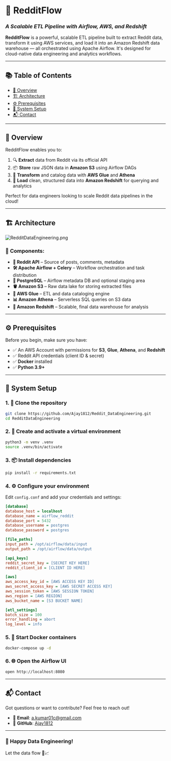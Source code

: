 # 🚀 **RedditFlow**  
### *A Scalable ETL Pipeline with Airflow, AWS, and Redshift*

**RedditFlow** is a powerful, scalable ETL pipeline built to extract Reddit data, transform it using AWS services, and load it into an Amazon Redshift data warehouse — all orchestrated using Apache Airflow. It's designed for cloud-native data engineering and analytics workflows.

---

## 📚 Table of Contents

- [📖 Overview](#-overview)
- [🏗️ Architecture](#-architecture)
- [⚙️ Prerequisites](#-prerequisites)
- [🧪 System Setup](#-system-setup)
- [📬 Contact](#-contact)

---

## 📖 Overview

RedditFlow enables you to:

1. 🔍 **Extract** data from Reddit via its official API  
2. 📦 **Store** raw JSON data in **Amazon S3** using Airflow DAGs  
3. 🔄 **Transform** and catalog data with **AWS Glue** and **Athena**  
4. 🚀 **Load** clean, structured data into **Amazon Redshift** for querying and analytics  

Perfect for data engineers looking to scale Reddit data pipelines in the cloud!

---

## 🏗️ Architecture

![RedditDataEngineering.png](assets%2FRedditDataEngineering.png)

### 🔧 **Components:**

- **📡 Reddit API** – Source of posts, comments, metadata  
- **🛠️ Apache Airflow + Celery** – Workflow orchestration and task distribution  
- **🐘 PostgreSQL** – Airflow metadata DB and optional staging area  
- **🪣 Amazon S3** – Raw data lake for storing extracted files  
- **🧬 AWS Glue** – ETL and data cataloging engine  
- **📊 Amazon Athena** – Serverless SQL queries on S3 data  
- **🏢 Amazon Redshift** – Scalable, final data warehouse for analysis  

---

## ⚙️ Prerequisites

Before you begin, make sure you have:

- ✅ An AWS Account with permissions for **S3**, **Glue**, **Athena**, and **Redshift**
- ✅ Reddit API credentials (client ID & secret)
- ✅ **Docker** installed
- ✅ **Python 3.9+**

---

## 🧪 System Setup

### 1. 🚀 Clone the repository

```bash
git clone https://github.com/Ajay1812/Reddit_DataEngineering.git
cd RedditDataEngineering
```

### 2. 🐍 Create and activate a virtual environment

```bash
python3 -m venv .venv
source .venv/bin/activate
```

### 3. 📦 Install dependencies

```bash
pip install -r requirements.txt
```

### 4. ⚙️ Configure your environment

Edit `config.conf` and add your credentials and settings:

```ini
[database]
database_host = localhost
database_name = airflow_reddit
database_port = 5432
database_username = postgres
database_password = postgres

[file_paths]
input_path = /opt/airflow/data/input
output_path = /opt/airflow/data/output

[api_keys]
reddit_secret_key = [SECRET KEY HERE]
reddit_client_id = [CLIENT ID HERE]

[aws]
aws_access_key_id = [AWS ACCESS KEY ID]
aws_secret_access_key = [AWS SECRET ACCESS KEY]
aws_session_token = [AWS SESSION TOKEN]
aws_region = [AWS REGION]
aws_bucket_name = [S3 BUCKET NAME]

[etl_settings]
batch_size = 100
error_handling = abort
log_level = info
```

### 5. 🐳 Start Docker containers

```bash
docker-compose up -d
```

### 6. 🌐 Open the Airflow UI

```bash
open http://localhost:8080
```

---

## 📬 Contact

Got questions or want to contribute? Feel free to reach out!

- 📧 **Email**: [a.kumar01c@gmail.com](mailto:a.kumar01c@gmail.com)  
- 🔗 **GitHub**: [Ajay1812](https://github.com/Ajay1812)

---

### 🎉 Happy Data Engineering!

Let the data flow 🚀📈